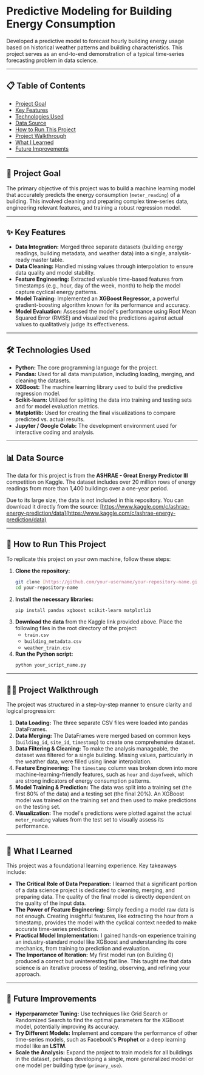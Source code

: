 # Predictive Modeling for Building Energy Consumption

Developed a predictive model to forecast hourly building energy usage based on historical weather patterns and building characteristics. This project serves as an end-to-end demonstration of a typical time-series forecasting problem in data science.




---

## 📋 Table of Contents
- [Project Goal](#-project-goal)
- [Key Features](#-key-features)
- [Technologies Used](#-technologies-used)
- [Data Source](#-data-source)
- [How to Run This Project](#-how-to-run-this-project)
- [Project Walkthrough](#-project-walkthrough)
- [What I Learned](#-what-i-learned)
- [Future Improvements](#-future-improvements)

---

## 🎯 Project Goal

The primary objective of this project was to build a machine learning model that accurately predicts the energy consumption (`meter_reading`) of a building. This involved cleaning and preparing complex time-series data, engineering relevant features, and training a robust regression model.

---

## ✨ Key Features

- **Data Integration:** Merged three separate datasets (building energy readings, building metadata, and weather data) into a single, analysis-ready master table.
- **Data Cleaning:** Handled missing values through interpolation to ensure data quality and model stability.
- **Feature Engineering:** Extracted valuable time-based features from timestamps (e.g., hour, day of the week, month) to help the model capture cyclical energy patterns.
- **Model Training:** Implemented an **XGBoost Regressor**, a powerful gradient-boosting algorithm known for its performance and accuracy.
- **Model Evaluation:** Assessed the model's performance using Root Mean Squared Error (RMSE) and visualized the predictions against actual values to qualitatively judge its effectiveness.

---

## 🛠️ Technologies Used

- **Python:** The core programming language for the project.
- **Pandas:** Used for all data manipulation, including loading, merging, and cleaning the datasets.
- **XGBoost:** The machine learning library used to build the predictive regression model.
- **Scikit-learn:** Utilized for splitting the data into training and testing sets and for model evaluation metrics.
- **Matplotlib:** Used for creating the final visualizations to compare predicted vs. actual results.
- **Jupyter / Google Colab:** The development environment used for interactive coding and analysis.

---

## 📊 Data Source

The data for this project is from the **ASHRAE - Great Energy Predictor III** competition on Kaggle. The dataset includes over 20 million rows of energy readings from more than 1,400 buildings over a one-year period.

Due to its large size, the data is not included in this repository. You can download it directly from the source:
[https://www.kaggle.com/c/ashrae-energy-prediction/data](https://www.kaggle.com/c/ashrae-energy-prediction/data)

---

## 🚀 How to Run This Project

To replicate this project on your own machine, follow these steps:

1.  **Clone the repository:**
    ```bash
    git clone [https://github.com/your-username/your-repository-name.git](https://github.com/your-username/your-repository-name.git)
    cd your-repository-name
    ```
2.  **Install the necessary libraries:**
    ```bash
    pip install pandas xgboost scikit-learn matplotlib
    ```
3.  **Download the data** from the Kaggle link provided above. Place the following files in the root directory of the project:
    - `train.csv`
    - `building_metadata.csv`
    - `weather_train.csv`
4.  **Run the Python script:**
    ```bash
    python your_script_name.py
    ```

---

## 🚶‍♂️ Project Walkthrough

The project was structured in a step-by-step manner to ensure clarity and logical progression:

1.  **Data Loading:** The three separate CSV files were loaded into pandas DataFrames.
2.  **Data Merging:** The DataFrames were merged based on common keys (`building_id`, `site_id`, `timestamp`) to create one comprehensive dataset.
3.  **Data Filtering & Cleaning:** To make the analysis manageable, the dataset was filtered for a single building. Missing values, particularly in the weather data, were filled using linear interpolation.
4.  **Feature Engineering:** The `timestamp` column was broken down into more machine-learning-friendly features, such as `hour` and `dayofweek`, which are strong indicators of energy consumption patterns.
5.  **Model Training & Prediction:** The data was split into a training set (the first 80% of the data) and a testing set (the final 20%). An XGBoost model was trained on the training set and then used to make predictions on the testing set.
6.  **Visualization:** The model's predictions were plotted against the actual `meter_reading` values from the test set to visually assess its performance.

---

## 🧠 What I Learned

This project was a foundational learning experience. Key takeaways include:

- **The Critical Role of Data Preparation:** I learned that a significant portion of a data science project is dedicated to cleaning, merging, and preparing data. The quality of the final model is directly dependent on the quality of the input data.
- **The Power of Feature Engineering:** Simply feeding a model raw data is not enough. Creating insightful features, like extracting the hour from a timestamp, provides the model with the cyclical context needed to make accurate time-series predictions.
- **Practical Model Implementation:** I gained hands-on experience training an industry-standard model like XGBoost and understanding its core mechanics, from training to prediction and evaluation.
- **The Importance of Iteration:** My first model run (on Building 0) produced a correct but uninteresting flat line. This taught me that data science is an iterative process of testing, observing, and refining your approach.

---

## 🔮 Future Improvements

- **Hyperparameter Tuning:** Use techniques like Grid Search or Randomized Search to find the optimal parameters for the XGBoost model, potentially improving its accuracy.
- **Try Different Models:** Implement and compare the performance of other time-series models, such as Facebook's **Prophet** or a deep learning model like an **LSTM**.
- **Scale the Analysis:** Expand the project to train models for all buildings in the dataset, perhaps developing a single, more generalized model or one model per building type (`primary_use`).


